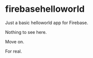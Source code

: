 # firebasehelloworld
Just a basic helloworld app for Firebase.

Nothing to see here.

Move on.

For real.
